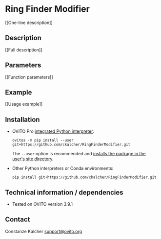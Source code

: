 # Ring Finder Modifier
[[One-line description]]

## Description
[[Full description]]

## Parameters 
[[Function parameters]]

## Example
[[Usage example]]

## Installation
- OVITO Pro [integrated Python interpreter](https://docs.ovito.org/python/introduction/installation.html#ovito-pro-integrated-interpreter):
  ```
  ovitos -m pip install --user git+https://github.com/ckalcher/RingFinderModifier.git
  ``` 
  The `--user` option is recommended and [installs the package in the user's site directory](https://pip.pypa.io/en/stable/user_guide/#user-installs).

- Other Python interpreters or Conda environments:
  ```
  pip install git+https://github.com/ckalcher/RingFinderModifier.git
  ```

## Technical information / dependencies
- Tested on OVITO version 3.9.1

## Contact
Constanze Kalcher support@ovito.org
